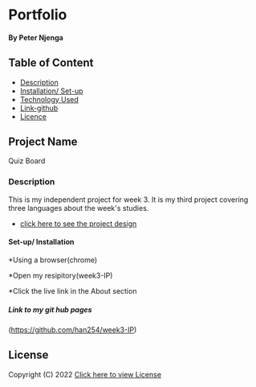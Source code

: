 # Portfolio

#### By Peter Njenga

## Table of Content

- [Description](#description)
- [Installation/ Set-up](#Installation)
- [Technology Used](#technology-used)
- [Link-github](#link)
- [Licence](#licence)

## Project Name

Quiz Board

### Description

This is my independent project for week 3. It is my third project covering three languages about the week's studies.

- [click here to see the project design](https://www.figma.com/file/eBnLyANituIBUFQ6BG76KI/Quiz-Board?node-id=0%3A1)

#### Set-up/ Installation

\*Using a browser(chrome)

\*Open my resipitory(week3-IP)

\*Click the live link in the About section

##### Link to my git hub pages

(https://github.com/han254/week3-IP)

## License

Copyright (C) 2022 [Click here to view License](LICENSE)
